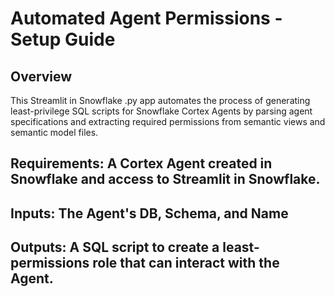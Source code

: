 # Automated Agent Permissions - Setup Guide

## Overview
This Streamlit in Snowflake .py app automates the process of generating least-privilege SQL scripts for Snowflake Cortex Agents by parsing agent specifications and extracting required permissions from semantic views and semantic model files.

## Requirements: A Cortex Agent created in Snowflake and access to Streamlit in Snowflake.

## Inputs: The Agent's DB, Schema, and Name

## Outputs: A SQL script to create a least-permissions role that can interact with the Agent.
